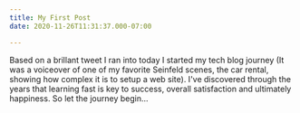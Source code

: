 ```yaml
---
title: My First Post
date: 2020-11-26T11:31:37.000-07:00

---
```

Based on a brillant tweet I ran into today I started my tech blog journey (It was a voiceover of one of my favorite Seinfeld scenes, the car rental, showing how complex it is to setup a web site). I've discovered through the years that learning fast is key to success, overall satisfaction and ultimately happiness. So let the journey begin...
